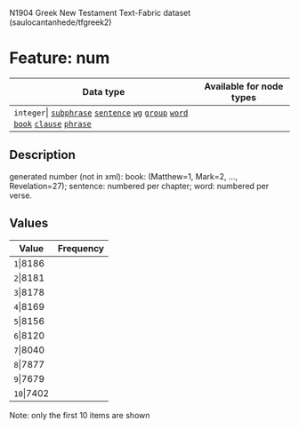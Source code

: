 <p>N1904 Greek New Testament Text-Fabric dataset (saulocantanhede/tfgreek2)</p>

<h1>Feature: num</h1>

<table>
<thead>
<tr>
  <th>Data type</th>
  <th>Available for node types</th>
</tr>
</thead>
<tbody>
<tr>
  <td><code>integer</code>| <A HREF="featurebynodetype.md#subphrase"><code>subphrase</code></A> <A HREF="featurebynodetype.md#sentence"><code>sentence</code></A> <A HREF="featurebynodetype.md#wg"><code>wg</code></A> <A HREF="featurebynodetype.md#group"><code>group</code></A> <A HREF="featurebynodetype.md#word"><code>word</code></A> <A HREF="featurebynodetype.md#book"><code>book</code></A> <A HREF="featurebynodetype.md#clause"><code>clause</code></A> <A HREF="featurebynodetype.md#phrase"><code>phrase</code></A></td>
</tr>
</tbody>
</table>

<h2>Description</h2>

<p>generated number (not in xml): book: (Matthew=1, Mark=2, ..., Revelation=27); sentence: numbered per chapter; word: numbered per verse.</p>

<h2>Values</h2>

<table>
<thead>
<tr>
  <th>Value</th>
  <th>Frequency</th>
</tr>
</thead>
<tbody>
<tr>
  <td><code>1</code>|8186</td>
</tr>
<tr>
  <td><code>2</code>|8181</td>
</tr>
<tr>
  <td><code>3</code>|8178</td>
</tr>
<tr>
  <td><code>4</code>|8169</td>
</tr>
<tr>
  <td><code>5</code>|8156</td>
</tr>
<tr>
  <td><code>6</code>|8120</td>
</tr>
<tr>
  <td><code>7</code>|8040</td>
</tr>
<tr>
  <td><code>8</code>|7877</td>
</tr>
<tr>
  <td><code>9</code>|7679</td>
</tr>
<tr>
  <td><code>10</code>|7402</td>
</tr>
</tbody>
</table>

<p>Note: only the first 10 items are shown</p>
